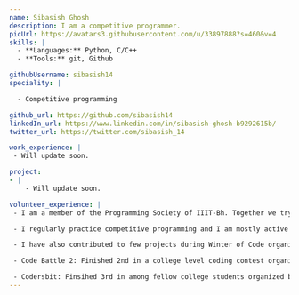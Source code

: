 ```yaml
---
name: Sibasish Ghosh
description: I am a competitive programmer. 
picUrl: https://avatars3.githubusercontent.com/u/33897888?s=460&v=4
skills: |
  - **Languages:** Python, C/C++
  - **Tools:** git, Github

githubUsername: sibasish14
speciality: |

  - Competitive programming

github_url: https://github.com/sibasish14
linkedIn_url: https://www.linkedin.com/in/sibasish-ghosh-b9292615b/
twitter_url: https://twitter.com/sibasish_14

work_experience: |
 - Will update soon.

project:
- |
    - Will update soon.

volunteer_experience: |
 - I am a member of the Programming Society of IIIT-Bh. Together we try to guide the first year students in getting started with software development.

 - I regularly practice competitive programming and I am mostly active on websites like Codeforces and Codechef. 

 - I have also contributed to few projects during Winter of Code organized by Programming Society of IIIT-Bh under Palash Nigam and Shubham Rath.

 - Code Battle 2: Finished 2nd in a college level coding contest organized by IIIT-Bh in Dec, 2017.

 - Codersbit: Finsihed 3rd in among fellow college students organized by InterviewBit.
---
```


